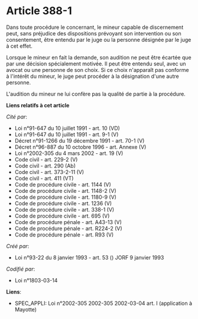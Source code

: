 # Article 388-1

Dans toute procédure le concernant, le mineur capable de discernement peut, sans préjudice des dispositions prévoyant son
intervention ou son consentement, être entendu par le juge ou la personne désignée par le juge à cet effet.

Lorsque le mineur en fait la demande, son audition ne peut être écartée que par une décision spécialement motivée. Il peut
être entendu seul, avec un avocat ou une personne de son choix. Si ce choix n'apparaît pas conforme à l'intérêt du mineur, le
juge peut procéder à la désignation d'une autre personne.

L'audition du mineur ne lui confère pas la qualité de partie à la procédure.

**Liens relatifs à cet article**

_Cité par_:

  - Loi n°91-647 du 10 juillet 1991 - art. 10 (VD)
  - Loi n°91-647 du 10 juillet 1991 - art. 9-1 (V)
  - Décret n°91-1266 du 19 décembre 1991 - art. 70-1 (V)
  - Décret n°96-887 du 10 octobre 1996 - art. Annexe (V)
  - Loi n°2002-305 du 4 mars 2002 - art. 19 (V)
  - Code civil - art. 229-2 (V)
  - Code civil - art. 290 (Ab)
  - Code civil - art. 373-2-11 (V)
  - Code civil - art. 411 (VT)
  - Code de procédure civile - art. 1144 (V)
  - Code de procédure civile - art. 1148-2 (V)
  - Code de procédure civile - art. 1180-9 (V)
  - Code de procédure civile - art. 1236 (V)
  - Code de procédure civile - art. 338-1 (V)
  - Code de procédure civile - art. 695 (V)
  - Code de procédure pénale - art. A43-13 (V)
  - Code de procédure pénale - art. R224-2 (V)
  - Code de procédure pénale - art. R93 (V)

_Créé par_:

  - Loi n°93-22 du 8 janvier 1993 - art. 53 () JORF 9 janvier 1993

_Codifié par_:

  - Loi n°1803-03-14

**Liens**:

  - SPEC_APPLI: Loi n°2002-305 2002-305 2002-03-04 art. I (application à Mayotte)
